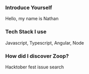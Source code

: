 ### Introduce Yourself
Hello, my name is Nathan

### Tech Stack I use
Javascript, Typescript, Angular, Node

### How did I discover Zoop?
Hacktober fest issue search